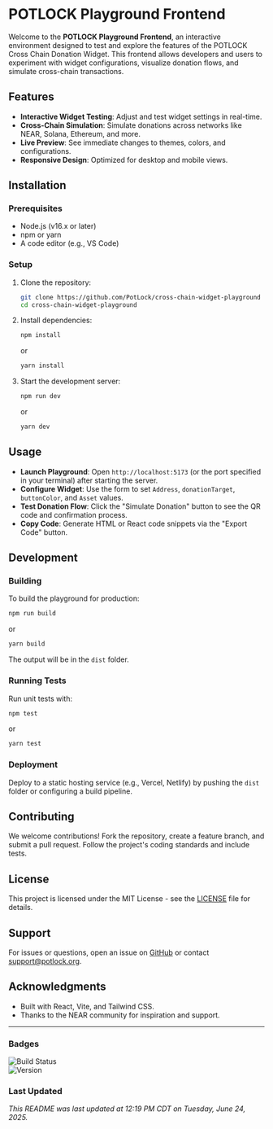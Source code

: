 # POTLOCK Playground Frontend

Welcome to the **POTLOCK Playground Frontend**, an interactive environment designed to test and explore the features of the POTLOCK Cross Chain Donation Widget. This frontend allows developers and users to experiment with widget configurations, visualize donation flows, and simulate cross-chain transactions.

## Features

- **Interactive Widget Testing**: Adjust and test widget settings in real-time.
- **Cross-Chain Simulation**: Simulate donations across networks like NEAR, Solana, Ethereum, and more.
- **Live Preview**: See immediate changes to themes, colors, and configurations.
- **Responsive Design**: Optimized for desktop and mobile views.


## Installation

### Prerequisites

- Node.js (v16.x or later)
- npm or yarn
- A code editor (e.g., VS Code)

### Setup

1. Clone the repository:
   ```bash
   git clone https://github.com/PotLock/cross-chain-widget-playground
   cd cross-chain-widget-playground
   ```
2. Install dependencies:
   ```bash
   npm install
   ```
   or
   ```bash
   yarn install
   ```

3. Start the development server:
   ```bash
   npm run dev
   ```
   or
   ```bash
   yarn dev
   ```

## Usage

- **Launch Playground**: Open `http://localhost:5173` (or the port specified in your terminal) after starting the server.
- **Configure Widget**: Use the form to set `Address`, `donationTarget`, `buttonColor`, and `Asset` values.
- **Test Donation Flow**: Click the "Simulate Donation" button to see the QR code and confirmation process.
- **Copy Code**: Generate HTML or React code snippets via the "Export Code" button.



## Development

### Building

To build the playground for production:
```bash
npm run build
```
or
```bash
yarn build
```
The output will be in the `dist` folder.

### Running Tests

Run unit tests with:
```bash
npm test
```
or
```bash
yarn test
```

### Deployment

Deploy to a static hosting service (e.g., Vercel, Netlify) by pushing the `dist` folder or configuring a build pipeline.

## Contributing

We welcome contributions! Fork the repository, create a feature branch, and submit a pull request. Follow the project's coding standards and include tests.

## License

This project is licensed under the MIT License - see the [LICENSE](LICENSE) file for details.

## Support

For issues or questions, open an issue on [GitHub](https://github.com/PotLock/cross-chain-widget-playground/issues) or contact support@potlock.org.

## Acknowledgments

- Built with React, Vite, and Tailwind CSS.
- Thanks to the NEAR community for inspiration and support.

---

### Badges

![Build Status](https://img.shields.io/badge/build-passing-green)  
![Version](https://img.shields.io/badge/version-1.0.0-blue)

### Last Updated

*This README was last updated at 12:19 PM CDT on Tuesday, June 24, 2025.*
